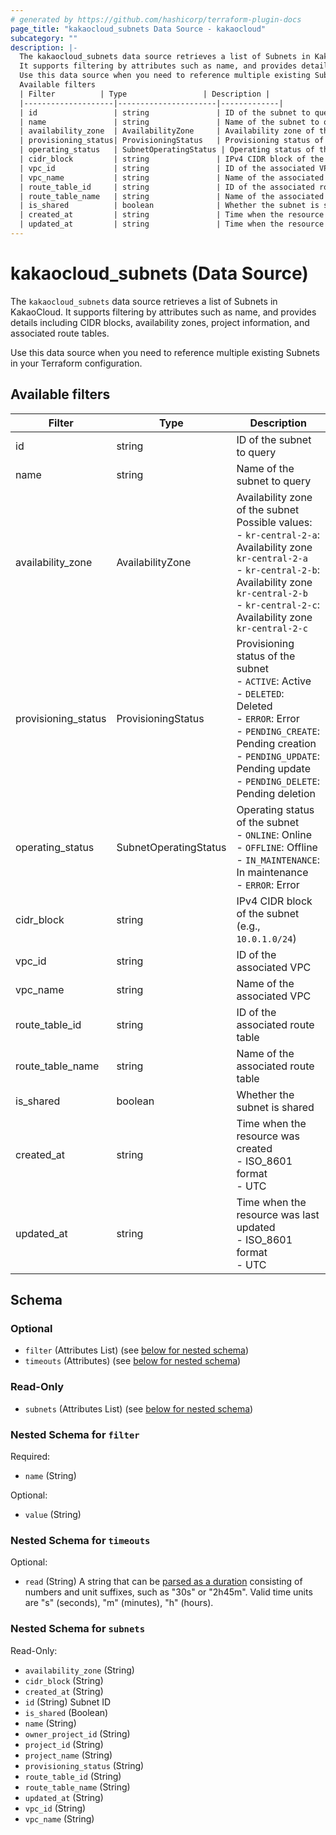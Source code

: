 ```yaml
---
# generated by https://github.com/hashicorp/terraform-plugin-docs
page_title: "kakaocloud_subnets Data Source - kakaocloud"
subcategory: ""
description: |-
  The kakaocloud_subnets data source retrieves a list of Subnets in KakaoCloud.
  It supports filtering by attributes such as name, and provides details including CIDR blocks, availability zones, project information, and associated route tables.
  Use this data source when you need to reference multiple existing Subnets in your Terraform configuration.
  Available filters
  | Filter          | Type                 | Description |
  |--------------------|----------------------|-------------|
  | id                 | string               | ID of the subnet to query |
  | name               | string               | Name of the subnet to query |
  | availability_zone  | AvailabilityZone     | Availability zone of the subnet <br>Possible values: <br>- `kr-central-2-a`: Availability zone `kr-central-2-a` <br>- `kr-central-2-b`: Availability zone `kr-central-2-b` <br>- `kr-central-2-c`: Availability zone `kr-central-2-c` |
  | provisioning_status| ProvisioningStatus   | Provisioning status of the subnet <br>- `ACTIVE`: Active <br>- `DELETED`: Deleted <br>- `ERROR`: Error <br>- `PENDING_CREATE`: Pending creation <br>- `PENDING_UPDATE`: Pending update <br>- `PENDING_DELETE`: Pending deletion |
  | operating_status   | SubnetOperatingStatus | Operating status of the subnet <br>- `ONLINE`: Online <br>- `OFFLINE`: Offline <br>- `IN_MAINTENANCE`: In maintenance <br>- `ERROR`: Error |
  | cidr_block         | string               | IPv4 CIDR block of the subnet (e.g., `10.0.1.0/24`) |
  | vpc_id             | string               | ID of the associated VPC |
  | vpc_name           | string               | Name of the associated VPC |
  | route_table_id     | string               | ID of the associated route table |
  | route_table_name   | string               | Name of the associated route table |
  | is_shared          | boolean              | Whether the subnet is shared |
  | created_at         | string               | Time when the resource was created <br>- ISO_8601 format <br>- UTC |
  | updated_at         | string               | Time when the resource was last updated <br>- ISO_8601 format <br>- UTC |
---
```


# kakaocloud_subnets (Data Source)

The `kakaocloud_subnets` data source retrieves a list of Subnets in KakaoCloud.
It supports filtering by attributes such as name, and provides details including CIDR blocks, availability zones, project information, and associated route tables.

Use this data source when you need to reference multiple existing Subnets in your Terraform configuration.

## Available filters

| Filter          | Type                 | Description |
|--------------------|----------------------|-------------|
| id                 | string               | ID of the subnet to query |
| name               | string               | Name of the subnet to query |
| availability_zone  | AvailabilityZone     | Availability zone of the subnet <br>Possible values: <br>- `kr-central-2-a`: Availability zone `kr-central-2-a` <br>- `kr-central-2-b`: Availability zone `kr-central-2-b` <br>- `kr-central-2-c`: Availability zone `kr-central-2-c` |
| provisioning_status| ProvisioningStatus   | Provisioning status of the subnet <br>- `ACTIVE`: Active <br>- `DELETED`: Deleted <br>- `ERROR`: Error <br>- `PENDING_CREATE`: Pending creation <br>- `PENDING_UPDATE`: Pending update <br>- `PENDING_DELETE`: Pending deletion |
| operating_status   | SubnetOperatingStatus | Operating status of the subnet <br>- `ONLINE`: Online <br>- `OFFLINE`: Offline <br>- `IN_MAINTENANCE`: In maintenance <br>- `ERROR`: Error |
| cidr_block         | string               | IPv4 CIDR block of the subnet (e.g., `10.0.1.0/24`) |
| vpc_id             | string               | ID of the associated VPC |
| vpc_name           | string               | Name of the associated VPC |
| route_table_id     | string               | ID of the associated route table |
| route_table_name   | string               | Name of the associated route table |
| is_shared          | boolean              | Whether the subnet is shared |
| created_at         | string               | Time when the resource was created <br>- ISO_8601 format <br>- UTC |
| updated_at         | string               | Time when the resource was last updated <br>- ISO_8601 format <br>- UTC |



<!-- schema generated by tfplugindocs -->
## Schema

### Optional

- `filter` (Attributes List) (see [below for nested schema](#nestedatt--filter))
- `timeouts` (Attributes) (see [below for nested schema](#nestedatt--timeouts))

### Read-Only

- `subnets` (Attributes List) (see [below for nested schema](#nestedatt--subnets))

<a id="nestedatt--filter"></a>
### Nested Schema for `filter`

Required:

- `name` (String)

Optional:

- `value` (String)


<a id="nestedatt--timeouts"></a>
### Nested Schema for `timeouts`

Optional:

- `read` (String) A string that can be [parsed as a duration](https://pkg.go.dev/time#ParseDuration) consisting of numbers and unit suffixes, such as "30s" or "2h45m". Valid time units are "s" (seconds), "m" (minutes), "h" (hours).


<a id="nestedatt--subnets"></a>
### Nested Schema for `subnets`

Read-Only:

- `availability_zone` (String)
- `cidr_block` (String)
- `created_at` (String)
- `id` (String) Subnet ID
- `is_shared` (Boolean)
- `name` (String)
- `owner_project_id` (String)
- `project_id` (String)
- `project_name` (String)
- `provisioning_status` (String)
- `route_table_id` (String)
- `route_table_name` (String)
- `updated_at` (String)
- `vpc_id` (String)
- `vpc_name` (String)
